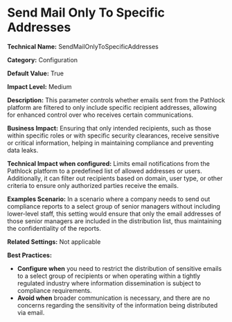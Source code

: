 # Send Mail Only To Specific Addresses

**Technical Name:** SendMailOnlyToSpecificAddresses

**Category:** Configuration

**Default Value:** True

**Impact Level:** Medium

**Description:** This parameter controls whether emails sent from the Pathlock platform are filtered to only include specific recipient addresses, allowing for enhanced control over who receives certain communications.

**Business Impact:** Ensuring that only intended recipients, such as those within specific roles or with specific security clearances, receive sensitive or critical information, helping in maintaining compliance and preventing data leaks.

**Technical Impact when configured:** Limits email notifications from the Pathlock platform to a predefined list of allowed addresses or users. Additionally, it can filter out recipients based on domain, user type, or other criteria to ensure only authorized parties receive the emails.

**Examples Scenario:** In a scenario where a company needs to send out compliance reports to a select group of senior managers without including lower-level staff, this setting would ensure that only the email addresses of those senior managers are included in the distribution list, thus maintaining the confidentiality of the reports.

**Related Settings:** Not applicable

**Best Practices:** 
- **Configure when** you need to restrict the distribution of sensitive emails to a select group of recipients or when operating within a tightly regulated industry where information dissemination is subject to compliance requirements.
- **Avoid when** broader communication is necessary, and there are no concerns regarding the sensitivity of the information being distributed via email.